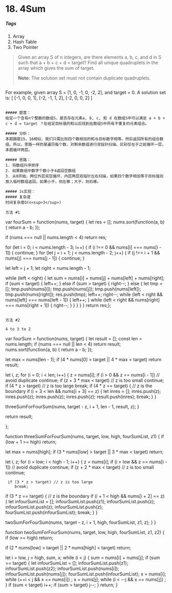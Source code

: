 # 18. 4Sum
##### Tags
1. Array
2. Hash Table
3. Two Pointer

>Given an array S of n integers, are there elements a, b, c, and d in S such that a + b + c + d = target? Find all unique quadruplets in the array which gives the sum of target.
>
><strong>Note:</strong> The solution set must not contain duplicate quadruplets.
>```
For example, given array S = [1, 0, -1, 0, -2, 2], and target = 0.
 A solution set is: 
[ 
  [-1, 0, 0, 1], 
  [-2, -1, 1, 2], 
  [-2, 0, 0, 2] 
]
```

##### 题意：
给定一个含有n个整数的数组S，是否存在元素a, b, c, 和 d 在数组S中可以满足 a + b + c + d = target ？在给定目标值的和以后找到在数组S中所有不重复的元素组合。

##### 分析：
本题跟题15，16相似，我们只需比较四个数相加的和与目标数字相等。然后返回所有的组合数组。所以，思路一样的是遍历每个数，对剩余数组进行双指针扫描。区别仅在于之前循环一层，本题循环两层。

##### 思路：
1. 将数组升序排序
2. 如果数组中数字个数小于4返回空数组
3. 从0开始，两位外层双层循环，内层两层双指针左右扫描，如果四个数字相加等于目标值则放入临时数组返回，如果小于，则左移；大于，则右移。

##### Js实现：
##### 复杂度
时间复杂度O(n<sup>3</sup>)

方法 #1
```
var fourSum = function(nums, target) {
 let res = [];
 nums.sort(function(a, b) {
   return a - b;
 });

 if (nums === null || nums.length < 4) return res;

 for (let i = 0; i < nums.length - 3; i++) {
 if (i !== 0 && nums[i] === nums[i - 1]) {
   continue;
 }
 for (let j = i + 1; j < nums.length - 2; j++) {
 if (j !== i + 1 && nums[j] === nums[j - 1]) {
   continue;
 }

 let left = j + 1;
 let right = nums.length - 1;

 while (left < right) {
 let sum = nums[i] + nums[j] + nums[left] + nums[right];
 if (sum < target) {
   left++;
 } else if (sum > target) {
   right--;
 } else {
   let tmp = [];
   tmp.push(nums[i]);
   tmp.push(nums[j]);
   tmp.push(nums[left]);
   tmp.push(nums[right]);
   res.push(tmp);
   left++;
   right--;
 while (left < right && nums[left] === nums[left - 1]) {
   left++;
 }
 while (left < right && nums[right] === nums[right + 1]) {
   right--;
         }
       }
     }
   }
 }
 return res;};

```

方法 #2

4 to 3 to 2
```
var fourSum = function(nums, target) { 
  let result = [];
  const len = nums.length; 
  if (nums === null || len < 4) return result;
  nums.sort(function(a, b) { return a - b; });

  let max = nums[len - 1]; 
  if (4 * nums[0] > target || 4 * max < target) return result;

  let i, z; 
  for (i = 0; i < len; i++) { 
    z = nums[i]; 
    if (i > 0 && z == nums[i - 1])  // avoid duplicate 
      continue; 
    if (z + 3 * max < target) // z is too small 
        continue; 
      if (4 * z > target) // z is too large 
          break; 
        if (4 * z == target) { // z is the boundary 
          if (i + 3 < len && nums[i + 3] == z) { 
            let inres = []; 
            inres.push(z); 
            inres.push(z); 
            inres.push(z); 
            inres.push(z); 
            result.push(inres);
            break; 
          }
       }

   threeSumForFourSum(nums, target - z, i + 1, len - 1, result, z); }

   return result;

};

function threeSumForFourSum(nums, target, low, high, fourSumList, z1) { 
  if (low + 1 >= high) return;

  let max = nums[high]; 
  if (3 * nums[low] > target || 3 * max < target) return;

  let i, z; 
  for (i = low; i < high - 1; i++) { 
    z = nums[i];
    if (i > low && z == nums[i - 1]) // avoid duplicate 
      continue; 
    if (z + 2 * max < target) // z is too small 
      continue;

     if (3 * z > target) // z is too large 
        break;

 if (3 * z == target) { // z is the boundary 
    if (i + 1 < high && nums[i + 2] == z) { 
      let infourSumList = []; 
      infourSumList.push(z1); 
      infourSumList.push(z); 
      infourSumList.push(z); 
      infourSumList.push(z); 
      fourSumList.push(infourSumList);
      break; 
    } 
  }

 twoSumForFourSum(nums, target - z, i + 1, high, fourSumList, z1, z); 
  }
}

function twoSumForFourSum(nums, target, low, high, fourSumList, z1, z2) { 
  if (low >= high) return;

  if (2 * nums[low] > target || 2 * nums[high] < target) return;

  let i = low, j = high, sum, x; 
  while (i < j) { 
    sum = nums[i] + nums[j]; 
    if (sum == target) { 
      let infourSumList = []; 
      infourSumList.push(z1); 
      infourSumList.push(z2); 
      infourSumList.push(nums[i]); 
      infourSumList.push(nums[j]); 
      fourSumList.push(infourSumList);
      x = nums[i]; 
      while (++i < j && x == nums[i]) 
      ; 
      x = nums[j]; 
      while (i < --j && x == nums[j]) 
      ;
   } 
    if (sum < target) i++; 
    if (sum > target) j--;
   } 
  return;
}

```







